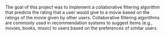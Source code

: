 The goal of this project was to implement a collaborative filtering algorithm that predicts the 
rating that a user would give to a movie based on the ratings of the movie given by other users. 
Collaborative filtering algorithms are commonly used in recommendation systems to suggest 
items (e.g., movies, books, music) to users based on the preferences of similar users.
